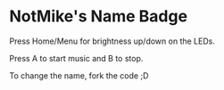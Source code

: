 # NotMike's Name Badge

Press Home/Menu for brightness up/down on the LEDs.

Press A to start music and B to stop.

To change the name, fork the code ;D
